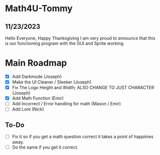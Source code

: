 # Math4U-Tommy

## 11/23/2023 
Hello Everyone, Happy Thanksgiving I am very proud to announce that this is our functioning program with the GUI and Sprite working.

# Main Roadmap
- [x] Add Darkmode (Joseph)
- [x] Make the UI Cleaner / Sleeker (Joseph)
- [x] Fix The Logo Height and Width; ALSO CHANGE TO JUST CHARACTER (Joseph) 
- [x] Add Math Function (Emir)
- [ ] Add Incorrect / Error handling for math (Mason / Emir)
- [ ] Add Lore (Nick)

## To-Do
- [ ] Fix it so if you get a math question correct it takes a point of happinies away.
- [ ] Do the same if you get it correct.
